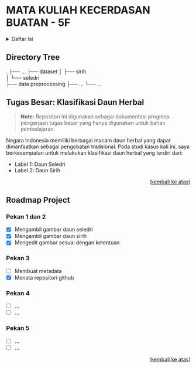 <div id="top"></div>

# MATA KULIAH KECERDASAN BUATAN - 5F

<details>
  <summary>Daftar Isi</summary>
  <ol>
    <li><a href="https://github.com/devanisdwi/AI-F#tugas-besar-klasifikasi-daun-herbal
">Tugas Besar: Klasifikasi Daun Herbal</a></li>
    <li>
      <a href="https://github.com/devanisdwi/AI-F#roadmap-project">Roadmap Project</a>
      <ul>
        <li><a href="https://github.com/devanisdwi/AI-F#pekan-1-dan-2">Pekan 1 dan 2</a></li>
        <li><a href="https://github.com/devanisdwi/AI-F#pekan-3">Pekan 3</a></li>
        <li><a href="https://github.com/devanisdwi/AI-F#pekan-4">Pekan 4</a></li>
        <li><a href="https://github.com/devanisdwi/AI-F#pekan-5">Pekan 5</a></li>
      </ul>
    </li>
  </ol>
</details>

## Directory Tree
.
├── ...
├── dataset
│   ├── sirih          
│   └── seledri               
├── data preprocessing
├── ...
└── ...

## Tugas Besar: Klasifikasi Daun Herbal
> **Note:** Repositori ini digunakan sebagai dokumentasi progress pengerjaan tugas besar yang hanya digunakan untuk bahan pembelajaran.

Negara Indonesia memiliki berbagai macam daun herbal yang dapat dimanfaatkan sebagai pengobatan tradsional. Pada studi kasus kali ini, saya berkesempatan untuk melakukan klasifikasi daun herbal yang terdiri dari:
- Label 1: Daun Seledri
- Label 2: Daun Sirih

<p align="right">(<a href="#top">kembali ke atas</a>)</p>

## Roadmap Project
### Pekan 1 dan 2
 * [x] Mengambil gambar daun seledri
 * [x] Mengambil gambar daun sirih
 * [x] Mengedit gambar sesuai dengan ketentuan

### Pekan 3
 * [ ] Membuat metadata
 * [x] Menata repositori github

### Pekan 4
 * [ ] ...
 * [ ] ...

### Pekan 5
 * [ ] ...
 * [ ] ...

<p align="right">(<a href="#top">kembali ke atas</a>)</p>
